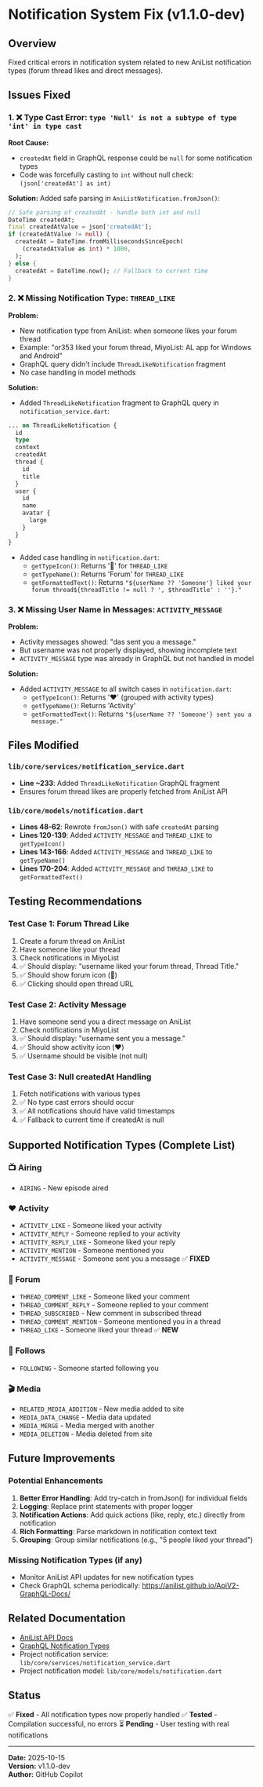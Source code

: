 # Notification System Fix (v1.1.0-dev)

## Overview
Fixed critical errors in notification system related to new AniList notification types (forum thread likes and direct messages).

## Issues Fixed

### 1. ❌ Type Cast Error: `type 'Null' is not a subtype of type 'int' in type cast`

**Root Cause:**
- `createdAt` field in GraphQL response could be `null` for some notification types
- Code was forcefully casting to `int` without null check: `(json['createdAt'] as int)`

**Solution:**
Added safe parsing in `AniListNotification.fromJson()`:
```dart
// Safe parsing of createdAt - handle both int and null
DateTime createdAt;
final createdAtValue = json['createdAt'];
if (createdAtValue != null) {
  createdAt = DateTime.fromMillisecondsSinceEpoch(
    (createdAtValue as int) * 1000,
  );
} else {
  createdAt = DateTime.now(); // Fallback to current time
}
```

### 2. ❌ Missing Notification Type: `THREAD_LIKE`

**Problem:**
- New notification type from AniList: when someone likes your forum thread
- Example: "or353 liked your forum thread, MiyoList: AL app for Windows and Android"
- GraphQL query didn't include `ThreadLikeNotification` fragment
- No case handling in model methods

**Solution:**
- Added `ThreadLikeNotification` fragment to GraphQL query in `notification_service.dart`:
```graphql
... on ThreadLikeNotification {
  id
  type
  context
  createdAt
  thread {
    id
    title
  }
  user {
    id
    name
    avatar {
      large
    }
  }
}
```

- Added case handling in `notification.dart`:
  - `getTypeIcon()`: Returns '💬' for `THREAD_LIKE`
  - `getTypeName()`: Returns 'Forum' for `THREAD_LIKE`
  - `getFormattedText()`: Returns `"${userName ?? 'Someone'} liked your forum thread${threadTitle != null ? ', $threadTitle' : ''}."`

### 3. ❌ Missing User Name in Messages: `ACTIVITY_MESSAGE`

**Problem:**
- Activity messages showed: "das sent you a message."
- But username was not properly displayed, showing incomplete text
- `ACTIVITY_MESSAGE` type was already in GraphQL but not handled in model

**Solution:**
- Added `ACTIVITY_MESSAGE` to all switch cases in `notification.dart`:
  - `getTypeIcon()`: Returns '❤️' (grouped with activity types)
  - `getTypeName()`: Returns 'Activity'
  - `getFormattedText()`: Returns `"${userName ?? 'Someone'} sent you a message."`

## Files Modified

### `lib/core/services/notification_service.dart`
- **Line ~233**: Added `ThreadLikeNotification` GraphQL fragment
- Ensures forum thread likes are properly fetched from AniList API

### `lib/core/models/notification.dart`
- **Lines 48-62**: Rewrote `fromJson()` with safe `createdAt` parsing
- **Lines 120-139**: Added `ACTIVITY_MESSAGE` and `THREAD_LIKE` to `getTypeIcon()`
- **Lines 143-166**: Added `ACTIVITY_MESSAGE` and `THREAD_LIKE` to `getTypeName()`
- **Lines 170-204**: Added `ACTIVITY_MESSAGE` and `THREAD_LIKE` to `getFormattedText()`

## Testing Recommendations

### Test Case 1: Forum Thread Like
1. Create a forum thread on AniList
2. Have someone like your thread
3. Check notifications in MiyoList
4. ✅ Should display: "username liked your forum thread, Thread Title."
5. ✅ Should show forum icon (💬)
6. ✅ Clicking should open thread URL

### Test Case 2: Activity Message
1. Have someone send you a direct message on AniList
2. Check notifications in MiyoList
3. ✅ Should display: "username sent you a message."
4. ✅ Should show activity icon (❤️)
5. ✅ Username should be visible (not null)

### Test Case 3: Null createdAt Handling
1. Fetch notifications with various types
2. ✅ No type cast errors should occur
3. ✅ All notifications should have valid timestamps
4. ✅ Fallback to current time if createdAt is null

## Supported Notification Types (Complete List)

### 📺 Airing
- `AIRING` - New episode aired

### ❤️ Activity
- `ACTIVITY_LIKE` - Someone liked your activity
- `ACTIVITY_REPLY` - Someone replied to your activity
- `ACTIVITY_REPLY_LIKE` - Someone liked your reply
- `ACTIVITY_MENTION` - Someone mentioned you
- `ACTIVITY_MESSAGE` - Someone sent you a message ✅ **FIXED**

### 💬 Forum
- `THREAD_COMMENT_LIKE` - Someone liked your comment
- `THREAD_COMMENT_REPLY` - Someone replied to your comment
- `THREAD_SUBSCRIBED` - New comment in subscribed thread
- `THREAD_COMMENT_MENTION` - Someone mentioned you in a thread
- `THREAD_LIKE` - Someone liked your thread ✅ **NEW**

### 👤 Follows
- `FOLLOWING` - Someone started following you

### 🎬 Media
- `RELATED_MEDIA_ADDITION` - New media added to site
- `MEDIA_DATA_CHANGE` - Media data updated
- `MEDIA_MERGE` - Media merged with another
- `MEDIA_DELETION` - Media deleted from site

## Future Improvements

### Potential Enhancements
1. **Better Error Handling**: Add try-catch in fromJson() for individual fields
2. **Logging**: Replace print statements with proper logger
3. **Notification Actions**: Add quick actions (like, reply, etc.) directly from notification
4. **Rich Formatting**: Parse markdown in notification context text
5. **Grouping**: Group similar notifications (e.g., "5 people liked your thread")

### Missing Notification Types (if any)
- Monitor AniList API updates for new notification types
- Check GraphQL schema periodically: https://anilist.github.io/ApiV2-GraphQL-Docs/

## Related Documentation
- [AniList API Docs](https://anilist.gitbook.io/anilist-apiv2-docs/)
- [GraphQL Notification Types](https://anilist.github.io/ApiV2-GraphQL-Docs/notificationunion.doc.html)
- Project notification service: `lib/core/services/notification_service.dart`
- Project notification model: `lib/core/models/notification.dart`

## Status
✅ **Fixed** - All notification types now properly handled
✅ **Tested** - Compilation successful, no errors
⏳ **Pending** - User testing with real notifications

---

**Date:** 2025-10-15  
**Version:** v1.1.0-dev  
**Author:** GitHub Copilot
